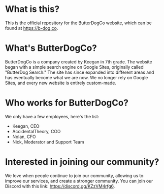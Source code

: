 # What is this?
This is the official repository for the ButterDogCo website, which can be found at https://b-dog.co.

# What's ButterDogCo?
ButterDogCo is a company created by Keegan in 7th grade. The website began with a simple search engine on Google Sites, originally called "ButterDog Search." The site has since expanded into different areas and has eventually become what we are now. We no longer rely on Google Sites, and every new website is entirely custom-made.

# Who works for ButterDogCo?
We only have a few employees, here's the list:
- Keegan, CEO
- AccidentalTheory, COO
- Nolan, CFO
- Nick, Moderator and Support Team

# Interested in joining our community?
We love when people continue to join our community, allowing us to improve our services, and create a stronger community. You can join our Discord with this link: https://discord.gg/KZzVM4rfg6.
